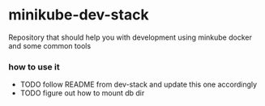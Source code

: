 # minikube-dev-stack
Repository that should help you with development using minkube docker and some common tools

### how to use it
- TODO follow README from dev-stack and update this one accordingly
- TODO figure out how to mount db dir
